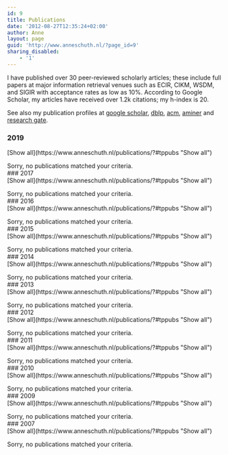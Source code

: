 ```yaml
---
id: 9
title: Publications
date: '2012-08-27T12:35:24+02:00'
author: Anne
layout: page
guid: 'http://www.anneschuth.nl/?page_id=9'
sharing_disabled:
    - '1'
---
```


I have published over 30 peer-reviewed scholarly articles; these include full papers at major information retrieval venues such as ECIR, CIKM, WSDM, and SIGIR with acceptance rates as low as 10%. According to Google Scholar, my articles have received over 1.2k citations; my h-index is 20.

See also my publication profiles at [google scholar](http://scholar.google.nl/citations?user=Y3ahb_wAAAAJ&hl=en "google scholar"), [dblp](http://www.dblp.org/search/index.php#query=author:anne_schuth: "dblp"), [acm](http://dl.acm.org/author_page.cfm?id=81340492697 "acm"), [aminer](http://arnetminer.org/person/-156259.html) and [research gate](https://www.researchgate.net/profile/Anne_Schuth).

### 2019

<div class="teachpress_pub_list"><form method="get" name="tppublistform"><a id="tppubs" name="tppubs"></a>[Show all](https://www.anneschuth.nl/publications/?#tppubs "Show all")

</form><div class="teachpress_message_error">Sorry, no publications matched your criteria.

</div></div>### 2017

<div class="teachpress_pub_list"><form method="get" name="tppublistform"><a id="tppubs" name="tppubs"></a>[Show all](https://www.anneschuth.nl/publications/?#tppubs "Show all")

</form><div class="teachpress_message_error">Sorry, no publications matched your criteria.

</div></div>### 2016

<div class="teachpress_pub_list"><form method="get" name="tppublistform"><a id="tppubs" name="tppubs"></a>[Show all](https://www.anneschuth.nl/publications/?#tppubs "Show all")

</form><div class="teachpress_message_error">Sorry, no publications matched your criteria.

</div></div>### 2015

<div class="teachpress_pub_list"><form method="get" name="tppublistform"><a id="tppubs" name="tppubs"></a>[Show all](https://www.anneschuth.nl/publications/?#tppubs "Show all")

</form><div class="teachpress_message_error">Sorry, no publications matched your criteria.

</div></div>### 2014

<div class="teachpress_pub_list"><form method="get" name="tppublistform"><a id="tppubs" name="tppubs"></a>[Show all](https://www.anneschuth.nl/publications/?#tppubs "Show all")

</form><div class="teachpress_message_error">Sorry, no publications matched your criteria.

</div></div>### 2013

<div class="teachpress_pub_list"><form method="get" name="tppublistform"><a id="tppubs" name="tppubs"></a>[Show all](https://www.anneschuth.nl/publications/?#tppubs "Show all")

</form><div class="teachpress_message_error">Sorry, no publications matched your criteria.

</div></div>### 2012

<div class="teachpress_pub_list"><form method="get" name="tppublistform"><a id="tppubs" name="tppubs"></a>[Show all](https://www.anneschuth.nl/publications/?#tppubs "Show all")

</form><div class="teachpress_message_error">Sorry, no publications matched your criteria.

</div></div>### 2011

<div class="teachpress_pub_list"><form method="get" name="tppublistform"><a id="tppubs" name="tppubs"></a>[Show all](https://www.anneschuth.nl/publications/?#tppubs "Show all")

</form><div class="teachpress_message_error">Sorry, no publications matched your criteria.

</div></div>### 2010

<div class="teachpress_pub_list"><form method="get" name="tppublistform"><a id="tppubs" name="tppubs"></a>[Show all](https://www.anneschuth.nl/publications/?#tppubs "Show all")

</form><div class="teachpress_message_error">Sorry, no publications matched your criteria.

</div></div>### 2009

<div class="teachpress_pub_list"><form method="get" name="tppublistform"><a id="tppubs" name="tppubs"></a>[Show all](https://www.anneschuth.nl/publications/?#tppubs "Show all")

</form><div class="teachpress_message_error">Sorry, no publications matched your criteria.

</div></div>### 2007

<div class="teachpress_pub_list"><form method="get" name="tppublistform"><a id="tppubs" name="tppubs"></a>[Show all](https://www.anneschuth.nl/publications/?#tppubs "Show all")

</form><div class="teachpress_message_error">Sorry, no publications matched your criteria.

</div></div>